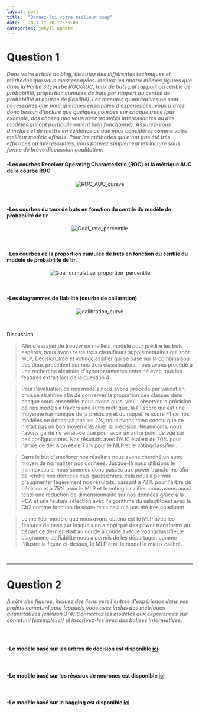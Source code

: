 ```yaml
---
layout: post
title:  "Donnez-lui votre meilleur coup"
date:   2021-11-30 17:30:03
categories: jekyll update
---
```



# Question 1

##### <span style="color:grey">Dans votre article de blog, discutez des différentes techniques et méthodes que vous avez essayées. Incluez les quatre mêmes figures que dans la Partie 3 (courbe ROC/AUC, taux de buts par rapport au centile de probabilité, proportion cumulée de buts par rapport au centile de probabilité et courbe de fiabilité). Les mesures quantitatives ne sont nécessaires que pour quelques ensembles d'expériences, vous n'avez donc besoin d'inclure que quelques courbes sur chaque tracé (par exemple, des choses que vous avez trouvées intéressantes ou des modèles qui ont particulièrement bien fonctionné). Assurez-vous d'inclure et de mettre en évidence ce que vous considérez comme votre meilleur modèle «final». Pour les méthodes qui n'ont pas été très efficaces ou intéressantes, vous pouvez simplement les inclure sous forme de brève discussion qualitative.</span>
####  -Les courbes Receiver Operating Characteristic (ROC) et la métrique AUC de la courbe ROC
<p align="center">
  <img src="/assets/Give_it_your_best_shot/question_6_Figure_1.png" alt="ROC_AUC_cureve"/>
</p>

<br>

####  -Les courbes du taux de buts en fonction du centile du modèle de probabilité de tir
<p align="center">
  <img src="/assets/Give_it_your_best_shot/question_6_Figure_2.png" alt="Goal_rate_percentile"/>
</p>

<br>

####  -Les courbes de la proportion cumulée de buts en fonction du centile du modèle de probabilité de tir.
<p align="center">
  <img src="/assets/Give_it_your_best_shot/question_6_Figure_3.png" alt="Goal_cumulative_proportion_percentile"/>
</p>

<br>

####  -Les diagrammes de fiabilité (courbe de calibration)
<p align="center">
  <img src="/assets/Give_it_your_best_shot/question_6_Figure_4.png" alt="calibration_curve"/>
</p>

<br>

Discussion

> Afin d'essayer de trouver un meilleur modèle pour prédire les buts espèrés, nous avons testé trois classifieurs supplémentaires qui sont: MLP, Decision_tree et votingclassifier qui se base sur la combinaison des deux precedent.sur nos trois classificateur, nous avons procédé à une recherche aléatoire d'hyperparametres entrainé avec tous les features extrait lors de la question 4.

> Pour l'évaluation de nos models nous avons procédé par validation croisée stratifiée afin de conserver la proportion des classes dans chaque sous-ensemble. nous avons aussi voulu observer la précision de nos models à travers une autre métrique, la F1 score qui est une moyenne harmonique de la précision et du rappel. le score F1 de nos modèles ne dépassait pas les 2%, nous avons donc conclu que ce n'était pas un bon moyen d'évaluer la précision. Néanmoins, nous l'avons gardé ne serait-ce que pour avoir un autre point de vue sur ces configurations. Nos résultats avec l'AUC étaient de 70% pour l'arbre de décision et de 73% pour le MLP et le votingclassifier .

>Dans le but d'améliorer nos résultats nous avons cherché un autre moyen de normaliser nos données. Jusque-là nous utilisions le minmaxscale, nous sommes donc passés aux power transforms afin de rendre nos données plus gaussiennes. cela nous a permis d'augmenter légèrement nos résultats, passant à 72% pour l'arbre de décision et à 75% pour le MLP et le votingclassifier. nous avons aussi tenté une réduction de dimensionnalité sur nos données grâce à la PCA et une feuture sélection avec l'algorithme du selectKbest avec le Ch2 comme fonction de score mais cela n'a pas été très concluant. 

>Le meilleur modèle que nous avons obtenu est le MLP avec les features de base sur lesquels on a appliqué des power transforms au départ ce dernier était au coude à coude avec le votingclassifier,le diagramme de fiabilité nous a permis de les départager. comme l'illustre la figure ci-dessus, le MLP était le model le mieux calibré.

<br>

---
# Question 2
##### <span style="color:grey">À côté des figures, incluez des liens vers l'entrée d'expérience dans vos projets comet.ml pour lesquels vous avez inclus des métriques quantitatives (environ 3-4).Connectez les modèles aux expériences sur comet.ml (exemple ici) et inscrivez-les avec des balises informatives.</span>

<br>

#### -Le modèle basé sur les arbres de decision est disponible [ici](https://www.comet.ml/genkishi/milestone-2/4db124cb82f648cab4f9e53c62bfc846?experiment-tab=chart&showOutliers=true&smoothing=0&transformY=smoothing&xAxis=wall)
<br>

#### -Le modèle basé sur les réseaux de neurones est disponible [ici](https://www.comet.ml/genkishi/milestone-2/11fed86d708d4988a28d7233ff8f527f?experiment-tab=chart&showOutliers=true&smoothing=0&transformY=smoothing&xAxis=wall)
<br>

#### -Le modèle basé sur le bagging est disponible [ici](https://www.comet.ml/genkishi/milestone-2/e35380f848584d2fa5a7da255ccfbce1?experiment-tab=chart&showOutliers=true&smoothing=0&transformY=smoothing&xAxis=wall)
